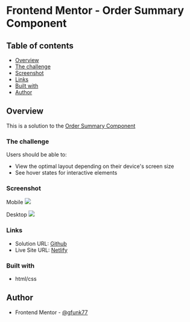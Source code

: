 # Frontend Mentor - Order Summary Component

## Table of contents

- [Overview](#overview)
- [The challenge](#the-challenge)
- [Screenshot](#screenshot)
- [Links](#links)
- [Built with](#built-with)
- [Author](#author)

## Overview

This is a solution to the [Order Summary Component](https://www.frontendmentor.io/challenges/order-summary-component-QlPmajDUj)

### The challenge

Users should be able to:

- View the optimal layout depending on their device's screen size
- See hover states for interactive elements

### Screenshot

Mobile
![](./screenshot.jpg)

Desktop
![](./screenshot.jpg)

### Links

- Solution URL: [Github](https://your-solution-url.com)
- Live Site URL: [Netlify](https://your-live-site-url.com)

### Built with

- html/css

## Author

- Frontend Mentor - [@gfunk77](https://www.frontendmentor.io/profile/gfunk77)
